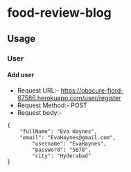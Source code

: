 # food-review-blog
## Usage 
### User
#### Add user
- Request URL:-	 https://obscure-fjord-67586.herokuapp.com/user/register
- Request Method:- POST
- Request body:- 
```
{
	"fullName": "Eva Haynes",
	"email": "EvaHaynes@gmail.com",
      	"username": "EvaHaynes",
        "password": "5678",
      	"city": "Hyderabad"
}
```

